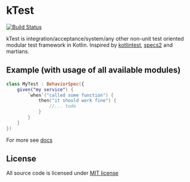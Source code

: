 # kTest

[![Build Status](https://travis-ci.org/saksmt/ktest.svg?branch=develop)](https://travis-ci.org/saksmt/ktest)

kTest is integration/acceptance/system/any other non-unit test oriented modular test framework in Kotlin.
Inspired by [kotlintest](https://github.com/kotlintest/kotlintest), [specs2](https://github.com/etorreborre/specs2) and martians. 

## Example (with usage of all available modules)

```kotlin
class MyTest : BehaviorSpec({
    given("my service") {
        `when`("called some function") {
            then("it should work fine") {
                //... todo
            }
        }
    }
})
```

For more see [docs](doc/README.md)

## License

All source code is licensed under [MIT license](LICENSE)
